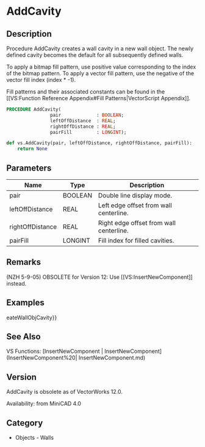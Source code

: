# AddCavity

## Description
Procedure AddCavity creates a wall cavity in a new wall object. The newly defined cavity becomes the default for all subsequently defined walls.

To apply a bitmap fill pattern, use positive value corresponding to the index  of the bitmap pattern.  To apply a vector fill pattern, use the negative of the vector fill index (index * -1). 

Fill patterns and their associated constants can be found in the [[VS:Function Reference Appendix#Fill Patterns|VectorScript Appendix]].

```pascal
PROCEDURE AddCavity(
				pair             : BOOLEAN;
				leftOffDistance  : REAL;
				rightOffDistance : REAL;
				pairFill         : LONGINT);
```

```python
def vs.AddCavity(pair, leftOffDistance, rightOffDistance, pairFill):
    return None
```

## Parameters
|Name|Type|Description|
|---|---|---|
|pair|BOOLEAN|Double line display mode.|
|leftOffDistance|REAL|Left edge offset from wall centerline.|
|rightOffDistance|REAL|Right edge offset from wall centerline.|
|pairFill|LONGINT|Fill index for filled cavities.|

## Remarks
(NZH 5-9-05) OBSOLETE for Version 12: Use [[VS:InsertNewComponent]] instead.

## Examples
eateWallObjCavity}}

## See Also
VS Functions:
[InsertNewComponent | InsertNewComponent](InsertNewComponent%20| InsertNewComponent.md)

## Version
AddCavity is obsolete as of VectorWorks 12.0.

Availability: from MiniCAD 4.0

## Category
* Objects - Walls

